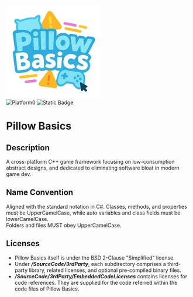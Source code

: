 <img src=".github/Logo.png" alt="Repository Icon" width="256" height="256"></img>
<br/>
![Platform0](https://img.shields.io/badge/Win64(Win10%201903%2B)-In%20Progress-yellow)
![Static Badge](https://img.shields.io/badge/Android-In%20Progress-yellow)

# Pillow Basics
## Description
A cross-platform C++ game framework focusing on low-consumption abstract designs, and dedicated to eliminating software bloat in modern game dev.

## Name Convention
Aligned with the standard notation in C#. Classes, methods, and properties must be UpperCamelCase, while auto variables and class fields must be lowerCamelCase.<br/>
Folders and files MUST obey UpperCamelCase.

## Licenses
- Pillow Basics itself is under the BSD 2-Clause "Simplified" license.<br/>
- Under ***/SourceCode/3rdParty***, each subdirectory comprises a third-party library, related licenses, and optional pre-compiled binary files.<br/>
- ***/SourceCode/3rdParty/EmbeddedCodeLicenses*** contains licenses for code references. They are supplied for the code referred within the code files of Pillow Basics.<br/>
